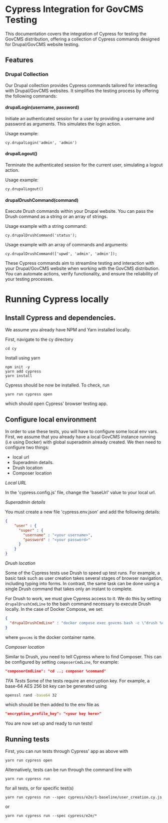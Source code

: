 # Cypress Integration for GovCMS Testing

This documentation covers the integration of Cypress for testing the GovCMS distribution, offering a collection of
Cypress commands designed for Drupal/GovCMS website testing.

## Features

### Drupal Collection

Our Drupal collection provides Cypress commands tailored for interacting with Drupal/GovCMS websites. It simplifies the
testing process by offering the following commands:

#### drupalLogin(username, password)

Initiate an authenticated session for a user by providing a username and password as arguments. This simulates the login
action.

Usage example:

```console
cy.drupalLogin('admin', 'admin')
```

#### drupalLogout()

Terminate the authenticated session for the current user, simulating a logout action.

Usage example:

```console
cy.drupalLogout()
```

#### drupalDrushCommand(command)

Execute Drush commands within your Drupal website. You can pass the Drush command as a string or an array of strings.

Usage example with a string command:

```console
cy.drupalDrushCommand('status');
```

Usage example with an array of commands and arguments:

```console
cy.drupalDrushCommand(['upwd', 'admin', 'admin']);
```

These Cypress commands aim to streamline testing and interaction with your Drupal/GovCMS website when working with the
GovCMS distribution. You can automate actions, verify functionality, and ensure the reliability of your testing
processes.

# Running Cypress locally

## Install Cypress and dependencies.

We assume you already have NPM and Yarn installed locally.

First, navigate to the cy directory

```
cd cy
```

Install using yarn

```
npm init -y
yarn add cypress
yarn install
```

Cypress should be now be installed. To check, run

```
yarn run cypress open
```

which should open Cypress' browser testing app.

## Configure local environment

In order to use these tests, you will have to configure some local env vars. First,
we assume that you already have a local GovCMS instance running (i.e using Docker)
with global superadmin already created. We then need to configure two things:

- local url
- Superadmin details.
- Drush location
- Composer location

*Local URL*

In the 'cypress.config.js' file, change the 'baseUrl' value to your local url.

*Superadmin details*

You must create a new file 'cypress.env.json' and add the following details:

```json
{
    "user" : {
      "super" : {
        "username" : "<your username>",
        "password" : "<your password>"
      }
    }
}
```

*Drush location*

Some of the Cypress tests use Drush to speed up test runs. For example, a basic task such as user creation takes several
stages of browser navigation, including typing into forms. In contrast, the same task can be done using a single Drush
command that takes only an instant to complete.

For Drush to work, we must give Cypress access to it. We do this by setting `drupalDrushCmdLine` to the bash command
necessary to execute Drush locally. In the case of Docker Compose, we set:

```json
{
  "drupalDrushCmdLine" : "docker compose exec govcms bash -c \"drush %command\""
}
```

where `govcms` is the docker container name.

*Composer location*

Similar to Drush, you need to tell Cypress where to find Composer. This can be configured by setting `composerCmdLine`,
for example:

```json
"composerCmdLine": "cd ..; composer %command"
```

*TFA Tests*
Some of the tests require an encryption key. For example, a base-64 AES 256 bit key can be generated using

```bash
openssl rand -base64 32
```

which should be then added to the env file as

```json
"encryption_profile_key": "<your key here>"
```

You are now set up and ready to run tests!

## Running tests

First, you can run tests through Cypress' app as above with

```
yarn run cypress open
```

Alternatively, tests can be run through the command line with

```
yarn run cypress run
```

for all tests, or for specific test(s)

```
yarn run cypress run --spec cypress/e2e/1-baseline/user_creation.cy.js
```

or

```
yarn run cypress run --spec cypress/e2e/*
```
